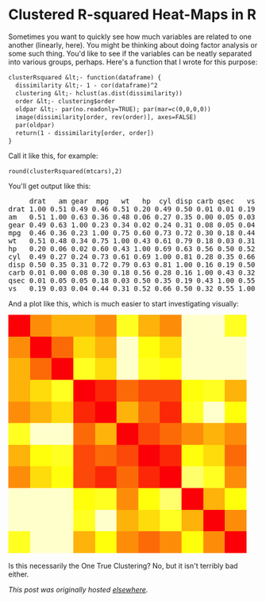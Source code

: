 # Clustered R-squared Heat-Maps in R



Sometimes you want to quickly see how much variables are related to one another (linearly, here). You might be thinking about doing factor analysis or some such thing. You'd like to see if the variables can be neatly separated into various groups, perhaps. Here's a function that I wrote for this purpose:

```
clusterRsquared &lt;- function(dataframe) {
  dissimilarity &lt;- 1 - cor(dataframe)^2
  clustering &lt;- hclust(as.dist(dissimilarity))
  order &lt;- clustering$order
  oldpar &lt;- par(no.readonly=TRUE); par(mar=c(0,0,0,0))
  image(dissimilarity[order, rev(order)], axes=FALSE)
  par(oldpar)
  return(1 - dissimilarity[order, order])
}
```

Call it like this, for example:

```
round(clusterRsquared(mtcars),2)
```

You'll get output like this:

<pre>     drat   am gear  mpg   wt   hp  cyl disp carb qsec   vs
drat 1.00 0.51 0.49 0.46 0.51 0.20 0.49 0.50 0.01 0.01 0.19
am   0.51 1.00 0.63 0.36 0.48 0.06 0.27 0.35 0.00 0.05 0.03
gear 0.49 0.63 1.00 0.23 0.34 0.02 0.24 0.31 0.08 0.05 0.04
mpg  0.46 0.36 0.23 1.00 0.75 0.60 0.73 0.72 0.30 0.18 0.44
wt   0.51 0.48 0.34 0.75 1.00 0.43 0.61 0.79 0.18 0.03 0.31
hp   0.20 0.06 0.02 0.60 0.43 1.00 0.69 0.63 0.56 0.50 0.52
cyl  0.49 0.27 0.24 0.73 0.61 0.69 1.00 0.81 0.28 0.35 0.66
disp 0.50 0.35 0.31 0.72 0.79 0.63 0.81 1.00 0.16 0.19 0.50
carb 0.01 0.00 0.08 0.30 0.18 0.56 0.28 0.16 1.00 0.43 0.32
qsec 0.01 0.05 0.05 0.18 0.03 0.50 0.35 0.19 0.43 1.00 0.55
vs   0.19 0.03 0.04 0.44 0.31 0.52 0.66 0.50 0.32 0.55 1.00</pre>
And a plot like this, which is much easier to start investigating visually:

<a href="good.png"><img class="aligncenter  wp-image-635" alt="clustered heat map" src="good.png"></a>

Is this necessarily the One True Clustering? No, but it isn't terribly bad either.



*This post was originally hosted [elsewhere](https://planspacedotorg.wordpress.com/2013/07/24/clustered-r-squared-heat-maps-in-r/).*
